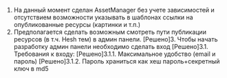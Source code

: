 1. На данный момент сделан AssetManager без учете зависимостей и отсутствием возможности указывать в шаблонах ссылки на опубликованные ресурсы (картинки и т.п.)
2. Предполагается сделать возможным смотреть пути публикации ресурсов (в т.ч. Hesh тем) в админ панели.
[Решено]3. Чтобы начать разработку админ панели необходимо сделать вход
  [Решено]3.1. Требования к входу:
  [Решено]3.1.1. Максимальное удобство (email и пароль)
  [Решено]3.1.2. Пароль храниться как хеш пароль+секретный ключ в md5

